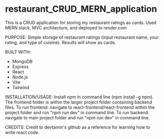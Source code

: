 # restaurant_CRUD_MERN_application
This is a CRUD application for storing my restaurant ratings as cards. Used MERN stack, MVC architecture, and deployed to render.com

PURPOSE:
Simple storage of restaurant ratings (input restaurant name, your rating, and type of cuisine).
Results will show as cards.

BUILT WITH:
* MongoDB
* Express
* React
* Node.js
* Vite
* Tailwind

INSTALLATION/USAGE:
Install npm in command line (npm install -g npm).
The frontend folder is within the larger project folder containing backend files.
To run frontend: navigate to react-frontend/react-frontend within the project folder and run "npm run dev" in command line.
To run backend: navigate to main project folder and run "npm run dev" in command line.


CREDITS:
Credit to devtamin's github as a reference for learning how to write react code.
